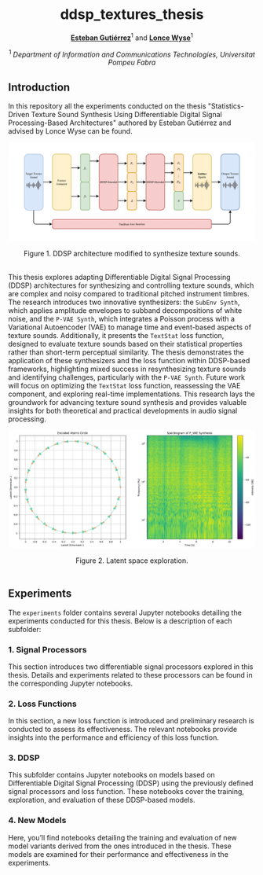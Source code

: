 <div align="center">
  
# ddsp_textures_thesis

[**Esteban Gutiérrez**](https://github.com/cordutie)<sup>1</sup> and [**Lonce Wyse**](https://lonce.org/)<sup>1</sup>

<sup>1</sup> *Department of Information and Communications Technologies, Universitat Pompeu Fabra* <br>

<div align="left">

## Introduction

In this repository all the experiments conducted on the thesis "Statistics-Driven Texture Sound Synthesis Using Differentiable Digital Signal Processing-Based Architectures" authored by Esteban Gutiérrez and advised by Lonce Wyse can be found.

![DDSP architecture](experiments/data/images/DDSP.png)
<div align="center">Figure 1. DDSP architecture modified to synthesize texture sounds.</div><br>

This thesis explores adapting Differentiable Digital Signal Processing (DDSP) architectures for synthesizing and controlling texture sounds, which are complex and noisy compared to traditional pitched instrument timbres. The research introduces two innovative synthesizers: the $\texttt{SubEnv\ Synth}$, which applies amplitude envelopes to subband decompositions of white noise, and the $\texttt{P-VAE\ Synth}$, which integrates a Poisson process with a Variational Autoencoder (VAE) to manage time and event-based aspects of texture sounds. Additionally, it presents the $\texttt{TextStat}$ loss function, designed to evaluate texture sounds based on their statistical properties rather than short-term perceptual similarity. The thesis demonstrates the application of these synthesizers and the loss function within DDSP-based frameworks, highlighting mixed success in resynthesizing texture sounds and identifying challenges, particularly with the $\texttt{P-VAE\ Synth}$. Future work will focus on optimizing the $\texttt{TextStat}$ loss function, reassessing the VAE component, and exploring real-time implementations. This research lays the groundwork for advancing texture sound synthesis and provides valuable insights for both theoretical and practical developments in audio signal processing.

![Latent space exploration](experiments/data/images/P-VAE.png)
<div align="center">Figure 2. Latent space exploration.</div><br>

## Experiments

The `experiments` folder contains several Jupyter notebooks detailing the experiments conducted for this thesis. Below is a description of each subfolder:

### 1. Signal Processors

This section introduces two differentiable signal processors explored in this thesis. Details and experiments related to these processors can be found in the corresponding Jupyter notebooks.

### 2. Loss Functions

In this section, a new loss function is introduced and preliminary research is conducted to assess its effectiveness. The relevant notebooks provide insights into the performance and efficiency of this loss function.

### 3. DDSP

This subfolder contains Jupyter notebooks on models based on Differentiable Digital Signal Processing (DDSP) using the previously defined signal processors and loss function. These notebooks cover the training, exploration, and evaluation of these DDSP-based models.

### 4. New Models

Here, you’ll find notebooks detailing the training and evaluation of new model variants derived from the ones introduced in the thesis. These models are examined for their performance and effectiveness in the experiments.



<!-- ## References
<a id="1">[1]</a> J. B. Dewey, “Cubic and quadratic distortion products in vibrations of the mouse cochlear apex,” JASA Express Letters 2, vol. 11, no. 114402, 2022.\
<a id="2">[2]</a> E. Zwicker, “Different behaviour of quadratic and cubic difference tones,” Hearing Research, vol. 1, no. 4, pp. 283–292, 1979.\
<a id="3">[3]</a> R. Plomp, “Detectability threshold for combination tones,” The Journal of the Acoustical Society of America, vol. 37, no. 1110, 1965.\
<a id="4">[4]</a> G. Kendall, C. Haworth, and R. F. Cádiz, “Sound synthesis with auditory distortion products,” Computer Music Journal, vol. 38, no. 4, 2014.\
<a id="5">[5]</a> C. Haworth, E. Gutiérrez and R. F. Cádiz, “Generating Quadratic Difference Tone Spectra for Auditory Distortion Synthesis,” (to be published). -->